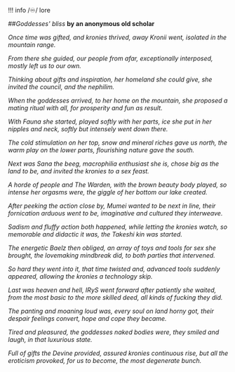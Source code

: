 !!! info
	/♾️/ lore

##*Goddesses' bliss*
**by an anonymous old scholar**

*Once time was gifted,
and kronies thrived,
away Kronii went,
isolated in the mountain range.*

*From there she guided,
our people from afar,
exceptionally interposed,
mostly left us to our own.*

*Thinking about gifts and inspiration,
her homeland she could give,
she invited the council,
and the nephilim.*

*When the goddesses arrived,
to her home on the mountain,
she proposed a mating ritual with all,
for prosperity and fun as result.*

*With Fauna she started,
played softly with her parts,
ice she put in her nipples and neck,
softly but intensely went down there.*

*The cold stimulation on her top,
snow and mineral riches gave us north,
the warm play on the lower parts,
flourishing nature gave the south.*

*Next was Sana the beeg,
macrophilia enthusiast she is,
chose big as the land to be,
and invited the kronies to a sex feast.*

*A horde of people and The Warden,
with the brown beauty body played,
so intense her orgasms were,
the giggle of her bottom our lake created.*

*After peeking the action close by,
Mumei wanted to be next in line,
their fornication arduous went to be,
imaginative and cultured they interweave.*

*Sadism and fluffy action both happened,
while letting the kronies watch,
so memorable and didactic it was,
the Takeshi kin was started.*

*The energetic Baelz then obliged,
an array of toys and tools for sex she brought,
the lovemaking mindbreak did,
to both parties that intervened.*

*So hard they went into it,
that time twisted and,
advanced tools suddenly appeared,
allowing the kronies a technology skip.*

*Last was heaven and hell,
IRyS went forward after patiently she waited,
from the most basic to the more skilled deed,
all kinds of fucking they did.*

*The panting and moaning loud was,
every soul on land horny got,
their despair feelings convert,
hope and cope they became.*

*Tired and pleasured,
the goddesses naked bodies were,
they smiled and laugh,
in that luxurious state.*

*Full of gifts the Devine provided,
assured kronies continuous rise,
but all the eroticism provoked,
for us to become,
the most degenerate bunch.*